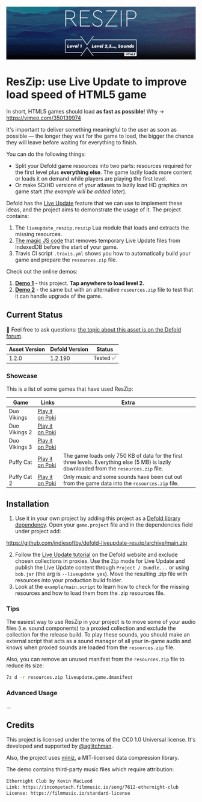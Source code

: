 [![ResZip Cover](cover.jpg)](https://github.com/indiesoftby/defold-liveupdate-reszip)

# ResZip: use Live Update to improve load speed of HTML5 game

In short, HTML5 games should load **as fast as possible**! Why -> https://vimeo.com/350139974

It's important to deliver something meaningful to the user as soon as possible — the longer they wait for the game to load, the bigger the chance they will leave before waiting for everything to finish.

You can do the following things:
- Split your Defold game resources into two parts: resources required for the first level plus **everything else**. The game lazily loads more content or loads it on demand while players are playing the first level.
- Or make SD/HD versions of your atlases to lazily load HD graphics on game start (*the example will be added later*).

Defold has the [Live Update](https://defold.com/manuals/live-update/) feature that we can use to implement these ideas, and the project aims to demonstrate the usage of it. The project contains:

1. The `liveupdate_reszip.reszip` Lua module that loads and extracts the missing resources.
2. [The magic JS code](liveupdate_reszip/manifests/web/engine_template.html) that removes temporary Live Update files from IndexedDB before the start of your game.
3. Travis CI script `.travis.yml` shows you how to automatically build your game and prepare the `resources.zip` file.

Check out the online demos:
1. [**Demo 1**](https://indiesoftby.github.io/defold-liveupdate-reszip/latest/index.html) - this project. **Tap anywhere to load level 2.**
2. [**Demo 2**](https://indiesoftby.github.io/defold-liveupdate-reszip/alt-version/index.html) - the same but with an alternative `resources.zip` file to test that it can handle upgrade of the game.

## Current Status

💬 Feel free to ask questions: [the topic about this asset is on the Defold forum](https://forum.defold.com/t/use-live-update-to-improve-load-speed-of-html5-game/67686).

| Asset Version   | Defold Version | Status        |
| --------------- | -------------- | ------------- |
| 1.2.0           | 1.2.190        | Tested ✅     |

### Showcase

This is a list of some games that have used ResZip:

| Game            | Links | Extra |
| --------------- | ----- | ----- |
| Duo Vikings     | [Play it on Poki](https://poki.com/en/g/duo-vikings) |
| Duo Vikings 2   | [Play it on Poki](https://poki.com/en/g/duo-vikings-2) |
| Duo Vikings 3   | [Play it on Poki](https://poki.com/en/g/duo-vikings-3) |
| Puffy Cat       | [Play it on Poki](https://poki.com/en/g/puffy-cat) | The game loads only 750 KB of data for the first three levels. Everything else (5 MB) is lazily downloaded from the `resources.zip` file. |
| Puffy Cat 2     | [Play it on Poki](https://poki.com/en/g/puffy-cat-2) | Only music and some sounds have been cut out from the game data into the `resources.zip` file. |

## Installation

1. Use it in your own project by adding this project as a [Defold library dependency](http://www.defold.com/manuals/libraries/). Open your `game.project` file and in the dependencies field under project add:

https://github.com/indiesoftby/defold-liveupdate-reszip/archive/main.zip

2. Follow the [Live Update tutorial](https://defold.com/manuals/live-update/) on the Defold website and exclude chosen collections in proxies. Use the `Zip` mode for Live Update and publish the Live Update content through `Project / Bundle...` or using `bob.jar` (the arg is `--liveupdate yes`). Move the resulting .zip file with resources into your production build folder.
3. Look at the `example/main.script` to learn how to check for the missing resources and how to load them from the .zip resources file.

### Tips

The easiest way to use ResZip in your project is to move some of your audio files (i.e. sound components) to a proxied collection and exclude the collection for the release build. To play these sounds, you should make an external script that acts as a sound manager of all your in-game audio and knows when proxied sounds are loaded from the `resources.zip` file.

Also, you can remove an unused manifest from the `resources.zip` file to reduce its size: 

```bash
7z d -r resources.zip liveupdate.game.dmanifest
```

### Advanced Usage

...

## Credits

This project is licensed under the terms of the CC0 1.0 Universal license. It's developed and supported by [@aglitchman](https://github.com/aglitchman). 

Also, the project uses [miniz](https://github.com/richgel999/miniz), a MIT-licensed data compression library.

The demo contains third-party music files which require attribution:
```
Ethernight Club by Kevin MacLeod
Link: https://incompetech.filmmusic.io/song/7612-ethernight-club
License: https://filmmusic.io/standard-license
```

